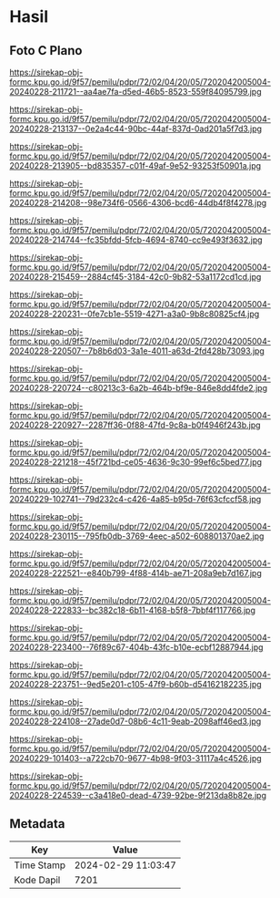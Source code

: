 # Hasil

## Foto C Plano

https://sirekap-obj-formc.kpu.go.id/9f57/pemilu/pdpr/72/02/04/20/05/7202042005004-20240228-211721--aa4ae7fa-d5ed-46b5-8523-559f84095799.jpg

https://sirekap-obj-formc.kpu.go.id/9f57/pemilu/pdpr/72/02/04/20/05/7202042005004-20240228-213137--0e2a4c44-90bc-44af-837d-0ad201a5f7d3.jpg

https://sirekap-obj-formc.kpu.go.id/9f57/pemilu/pdpr/72/02/04/20/05/7202042005004-20240228-213905--bd835357-c01f-49af-9e52-93253f50901a.jpg

https://sirekap-obj-formc.kpu.go.id/9f57/pemilu/pdpr/72/02/04/20/05/7202042005004-20240228-214208--98e734f6-0566-4306-bcd6-44db4f8f4278.jpg

https://sirekap-obj-formc.kpu.go.id/9f57/pemilu/pdpr/72/02/04/20/05/7202042005004-20240228-214744--fc35bfdd-5fcb-4694-8740-cc9e493f3632.jpg

https://sirekap-obj-formc.kpu.go.id/9f57/pemilu/pdpr/72/02/04/20/05/7202042005004-20240228-215459--2884cf45-3184-42c0-9b82-53a1172cd1cd.jpg

https://sirekap-obj-formc.kpu.go.id/9f57/pemilu/pdpr/72/02/04/20/05/7202042005004-20240228-220231--0fe7cb1e-5519-4271-a3a0-9b8c80825cf4.jpg

https://sirekap-obj-formc.kpu.go.id/9f57/pemilu/pdpr/72/02/04/20/05/7202042005004-20240228-220507--7b8b6d03-3a1e-4011-a63d-2fd428b73093.jpg

https://sirekap-obj-formc.kpu.go.id/9f57/pemilu/pdpr/72/02/04/20/05/7202042005004-20240228-220724--c80213c3-6a2b-464b-bf9e-846e8dd4fde2.jpg

https://sirekap-obj-formc.kpu.go.id/9f57/pemilu/pdpr/72/02/04/20/05/7202042005004-20240228-220927--2287ff36-0f88-47fd-9c8a-b0f4946f243b.jpg

https://sirekap-obj-formc.kpu.go.id/9f57/pemilu/pdpr/72/02/04/20/05/7202042005004-20240228-221218--45f721bd-ce05-4636-9c30-99ef6c5bed77.jpg

https://sirekap-obj-formc.kpu.go.id/9f57/pemilu/pdpr/72/02/04/20/05/7202042005004-20240229-102741--79d232c4-c426-4a85-b95d-76f63cfccf58.jpg

https://sirekap-obj-formc.kpu.go.id/9f57/pemilu/pdpr/72/02/04/20/05/7202042005004-20240228-230115--795fb0db-3769-4eec-a502-608801370ae2.jpg

https://sirekap-obj-formc.kpu.go.id/9f57/pemilu/pdpr/72/02/04/20/05/7202042005004-20240228-222521--e840b799-4f88-414b-ae71-208a9eb7d167.jpg

https://sirekap-obj-formc.kpu.go.id/9f57/pemilu/pdpr/72/02/04/20/05/7202042005004-20240228-222833--bc382c18-6b11-4168-b5f8-7bbf4f117766.jpg

https://sirekap-obj-formc.kpu.go.id/9f57/pemilu/pdpr/72/02/04/20/05/7202042005004-20240228-223400--76f89c67-404b-43fc-b10e-ecbf12887944.jpg

https://sirekap-obj-formc.kpu.go.id/9f57/pemilu/pdpr/72/02/04/20/05/7202042005004-20240228-223751--9ed5e201-c105-47f9-b60b-d54162182235.jpg

https://sirekap-obj-formc.kpu.go.id/9f57/pemilu/pdpr/72/02/04/20/05/7202042005004-20240228-224108--27ade0d7-08b6-4c11-9eab-2098aff46ed3.jpg

https://sirekap-obj-formc.kpu.go.id/9f57/pemilu/pdpr/72/02/04/20/05/7202042005004-20240229-101403--a722cb70-9677-4b98-9f03-31117a4c4526.jpg

https://sirekap-obj-formc.kpu.go.id/9f57/pemilu/pdpr/72/02/04/20/05/7202042005004-20240228-224539--c3a418e0-dead-4739-92be-9f213da8b82e.jpg


## Metadata

| Key        | Value               |
| ---------- | ------------------- |
| Time Stamp | 2024-02-29 11:03:47 |
| Kode Dapil | 7201                |



